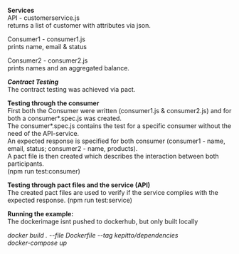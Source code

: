 **Services**  
API - customerservice.js  
returns a list of customer with attributes via json.

Consumer1 - consumer1.js  
prints name, email & status  

Consumer2 - consumer2.js  
prints names and an aggregated balance.

***Contract Testing***  
The contract testing was achieved via pact.   

**Testing through the consumer**  
First both the Consumer were written (consumer1.js & consumer2.js) and for both a consumer*.spec.js was created.   
The consumer*.spec.js contains the test for a specific consumer without the need of the API-service.  
An expected response is specified for both consumer (consumer1 - name, email, status; consumer2 - name, products).  
A pact file is then created which describes the interaction between both participants.  
(npm run test:consumer)

**Testing through pact files and the service (API)**  
The created pact files are used to verify if the service complies with the expected response.
(npm run test:service)

**Running the example:**  
The dockerimage isnt pushed to dockerhub, but only built locally

_docker build . --file Dockerfile --tag kepitto/dependencies_  
_docker-compose up_